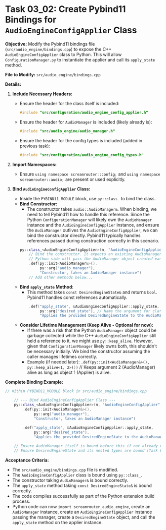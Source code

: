 # Task 03_02: Create Pybind11 Bindings for `AudioEngineConfigApplier` Class

**Objective:** Modify the Pybind11 bindings file (`src/audio_engine/bindings.cpp`) to expose the C++ `AudioEngineConfigApplier` class to Python. This will allow `ConfigurationManager.py` to instantiate the applier and call its `apply_state` method.

**File to Modify:** `src/audio_engine/bindings.cpp`

**Details:**

1.  **Include Necessary Headers:**
    *   Ensure the header for the class itself is included:
        ```cpp
        #include "src/configuration/audio_engine_config_applier.h" 
        ```
    *   Ensure the header for `AudioManager` is included (likely already is):
        ```cpp
        #include "src/audio_engine/audio_manager.h"
        ```
    *   Ensure the header for the config types is included (added in previous task):
        ```cpp
        #include "src/configuration/audio_engine_config_types.h"
        ```

2.  **Import Namespaces:**
    *   Ensure `using namespace screamrouter::config;` and `using namespace screamrouter::audio;` are present or used explicitly.

3.  **Bind `AudioEngineConfigApplier` Class:**
    *   Inside the `PYBIND11_MODULE` block, use `py::class_` to bind the class.
    *   **Bind Constructor:**
        *   The constructor takes `audio::AudioManager&`. When binding, we need to tell Pybind11 how to handle this reference. Since the Python `ConfigurationManager` will likely own the `AudioManager` instance and the `AudioEngineConfigApplier` instance, and ensure the `AudioManager` outlives the `AudioEngineConfigApplier`, we can bind the constructor directly. Pybind11 typically handles references passed during construction correctly in this scenario.
        ```cpp
        py::class_<AudioEngineConfigApplier>(m, "AudioEngineConfigApplier", "Applies desired configuration state to the C++ AudioManager")
            // Bind the constructor. It expects an existing AudioManager instance.
            // Python side will pass the AudioManager object created earlier.
            .def(py::init<AudioManager&>(), 
                 py::arg("audio_manager"), 
                 "Constructor, takes an AudioManager instance")
            // Add other methods below...
        ```
    *   **Bind `apply_state` Method:**
        *   This method takes `const DesiredEngineState&` and returns `bool`. Pybind11 handles const references automatically.
        ```cpp
            .def("apply_state", &AudioEngineConfigApplier::apply_state,
                 py::arg("desired_state"), // Name the argument for clarity in Python
                 "Applies the provided DesiredEngineState to the AudioManager, returns true on success (basic check).")
        ```
    *   **Consider Lifetime Management (Keep Alive - Optional for now):**
        *   If there was a risk that the Python `AudioManager` object could be garbage collected while the C++ `AudioEngineConfigApplier` still held a reference to it, we might use `py::keep_alive`. However, given that `ConfigurationManager` likely owns both, this shouldn't be necessary initially. We bind the constructor assuming the caller manages lifetimes correctly.
        *   Example (if needed later): `.def(py::init<AudioManager&>(), py::keep_alive<1, 2>())` // Keeps argument 2 (AudioManager) alive as long as object 1 (Applier) is alive.

**Complete Binding Example:**

```cpp
// Within PYBIND11_MODULE block in src/audio_engine/bindings.cpp

    // --- Bind AudioEngineConfigApplier Class ---
    py::class_<AudioEngineConfigApplier>(m, "AudioEngineConfigApplier", "Applies desired configuration state to the C++ AudioManager")
        .def(py::init<AudioManager&>(), 
             py::arg("audio_manager"), 
             "Constructor, takes an AudioManager instance")
        
        .def("apply_state", &AudioEngineConfigApplier::apply_state,
             py::arg("desired_state"), 
             "Applies the provided DesiredEngineState to the AudioManager, returns true on success (basic check).");

    // Ensure AudioManager itself is bound before this if not already done.
    // Ensure DesiredEngineState and its nested types are bound (Task 03_01).
```

**Acceptance Criteria:**

*   The `src/audio_engine/bindings.cpp` file is modified.
*   The `AudioEngineConfigApplier` class is bound using `py::class_`.
*   The constructor taking `AudioManager&` is bound correctly.
*   The `apply_state` method taking `const DesiredEngineState&` is bound correctly.
*   The code compiles successfully as part of the Python extension build process.
*   Python code can now `import screamrouter_audio_engine`, create an `AudioManager` instance, create an `AudioEngineConfigApplier` instance passing the manager, create a `DesiredEngineState` object, and call the `apply_state` method on the applier instance.
